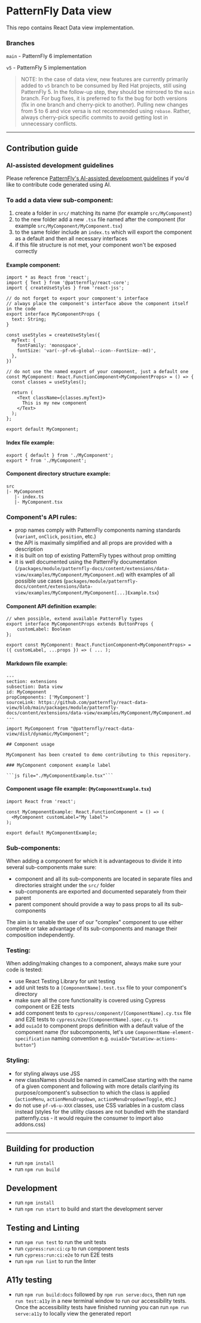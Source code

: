 # PatternFly Data view

This repo contains React Data view implementation. 

### Branches
`main` - PatternFly 6 implementation

`v5` - PatternFly 5 implementation
  
> NOTE: In the case of data view, new features are currently primarily added to `v5` branch to be consumed by Red Hat projects, still using PatternFly 5. In the follow-up step, they should be mirrored to the `main` branch. For bug fixes, it is preferred to fix the bug for both versions (fix in one branch and cherry-pick to another). Pulling new changes from 5 to 6 and vice versa is not recommended using `rebase`. Rather, always cherry-pick specific commits to avoid getting lost in unnecessary conflicts.

---

## Contribution guide

### AI-assisted development guidelines

Please reference [PatternFly's AI-assisted development guidelines](https://github.com/patternfly/.github/blob/main/CONTRIBUTING.md) if you'd like to contribute code generated using AI.

### To add a data view sub-component:
1. create a folder in `src/` matching its name (for example `src/MyComponent`)
2. to the new folder add a new `.tsx` file named after the component (for example `src/MyComponent/MyComponent.tsx`)
3. to the same folder include an `index.ts` which will export the component as a default and then all necessary interfaces
4. if this file structure is not met, your component won't be exposed correctly

#### Example component:   
```
import * as React from 'react';
import { Text } from '@patternfly/react-core';
import { createUseStyles } from 'react-jss';

// do not forget to export your component's interface
// always place the component's interface above the component itself in the code
export interface MyComponentProps {
  text: String;
}

const useStyles = createUseStyles({
  myText: {
    fontFamily: 'monospace',
    fontSize: 'var(--pf-v6-global--icon--FontSize--md)',
  },
})

// do not use the named export of your component, just a default one
const MyComponent: React.FunctionComponent<MyComponentProps> = () => {
  const classes = useStyles();

  return (
    <Text className={classes.myText}>
      This is my new component
    </Text>
  );
};

export default MyComponent;
``` 

#### Index file example:
```
export { default } from './MyComponent';
export * from './MyComponent';
``` 

#### Component directory structure example:
```
src
|- MyComponent
   |- index.ts
   |- MyComponent.tsx
``` 

### Component's API rules:
- prop names comply with PatternFly components naming standards (`variant`, `onClick`, `position`, etc.)
- the API is maximally simplified and all props are provided with a description
- it is built on top of existing PatternFly types without prop omitting
- it is well documented using the PatternFly documentation (`/packages/module/patternfly-docs/content/extensions/data-view/examples/MyComponent/MyComponent.md`) with examples of all possible use cases (`packages/module/patternfly-docs/content/extensions/data-view/examples/MyComponent/MyComponent[...]Example.tsx`)

#### Component API definition example:
```
// when possible, extend available PatternFly types
export interface MyComponentProps extends ButtonProps {
    customLabel: Boolean
};

export const MyComponent: React.FunctionComponent<MyComponentProps> = ({ customLabel, ...props }) => ( ... );
```

#### Markdown file example:
```
---
section: extensions
subsection: Data view
id: MyComponent
propComponents: ['MyComponent']
sourceLink: https://github.com/patternfly/react-data-view/blob/main/packages/module/patternfly-docs/content/extensions/data-view/examples/MyComponent/MyComponent.md
---

import MyComponent from "@patternfly/react-data-view/dist/dynamic/MyComponent";

## Component usage

MyComponent has been created to demo contributing to this repository.

### MyComponent component example label

```js file="./MyComponentExample.tsx"```

```

#### Component usage file example: (`MyComponentExample.tsx`)
```
import React from 'react';

const MyComponentExample: React.FunctionComponent = () => (
  <MyComponent customLabel="My label">
);

export default MyComponentExample;
```

### Sub-components:
When adding a component for which it is advantageous to divide it into several sub-components make sure: 
- component and all its sub-components are located in separate files and directories straight under the `src/` folder
- sub-components are exported and documented separately from their parent
- parent component should provide a way to pass props to all its sub-components

The aim is to enable the user of our "complex" component to use either complete or take advantage of its sub-components and manage their composition independently.

### Testing:
When adding/making changes to a component, always make sure your code is tested:
- use React Testing Library for unit testing 
- add unit tests to a `[ComponentName].test.tsx` file to your component's directory
- make sure all the core functionality is covered using Cypress component or E2E tests
- add component tests to `cypress/component/[ComponentName].cy.tsx` file and E2E tests to `cypress/e2e/[ComponentName].spec.cy.ts`
- add `ouiaId` to component props definition with a default value of the component name (for subcomponents, let's use `ComponentName-element-specification` naming convention e.g. `ouiaId="DataView-actions-button"`)

### Styling:
- for styling always use JSS
- new classNames should be named in camelCase starting with the name of a given component and following with more details clarifying its purpose/component's subsection to which the class is applied (`actionMenu`, `actionMenuDropdown`, `actionMenuDropdownToggle`, etc.)
- do not use `pf-v6-u-XXX` classes, use CSS variables in a custom class instead (styles for the utility classes are not bundled with the standard patternfly.css - it would require the consumer to import also addons.css)

---

## Building for production
- run `npm install`
- run `npm run build`

## Development
- run `npm install`
- run `npm run start` to build and start the development server

## Testing and Linting
- run `npm run test` to run the unit tests
- run `cypress:run:ci:cp` to run component tests
- run `cypress:run:ci:e2e` to run E2E tests
- run `npm run lint` to run the linter

## A11y testing
- run `npm run build:docs` followed by `npm run serve:docs`, then run `npm run test:a11y` in a new terminal window to run our accessibility tests. Once the accessibility tests have finished running you can run `npm run serve:a11y` to locally view the generated report

